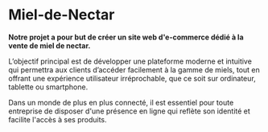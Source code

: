 # Miel-de-Nectar

**Notre projet a pour but de créer un site web d'e-commerce dédié à la vente de miel de nectar.**

L’objectif principal est de développer une plateforme moderne et intuitive qui permettra aux clients d’accéder facilement à la gamme de miels, tout en offrant une expérience utilisateur irréprochable, que ce soit sur ordinateur, tablette ou smartphone.

Dans un monde de plus en plus connecté, il est essentiel pour toute entreprise de disposer d'une présence en ligne qui reflète son identité et facilite l'accès à ses produits.

